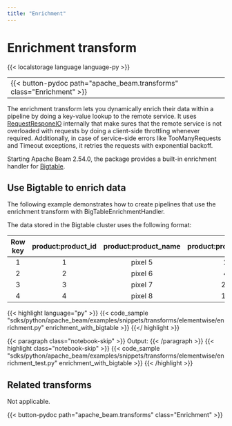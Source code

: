 ```yaml
---
title: "Enrichment"
---
```

<!--
Licensed under the Apache License, Version 2.0 (the "License");
you may not use this file except in compliance with the License.
You may obtain a copy of the License at

http://www.apache.org/licenses/LICENSE-2.0

Unless required by applicable law or agreed to in writing, software
distributed under the License is distributed on an "AS IS" BASIS,
WITHOUT WARRANTIES OR CONDITIONS OF ANY KIND, either express or implied.
See the License for the specific language governing permissions and
limitations under the License.
-->

# Enrichment transform

{{< localstorage language language-py >}}

<table>
  <tr>
    <td>
      <a>
      {{< button-pydoc path="apache_beam.transforms" class="Enrichment" >}}
      </a>
   </td>
  </tr>
</table>

The enrichment transform lets you dynamically enrich their data within a pipeline by doing a key-value lookup to the remote service. It uses [RequestResponeIO](https://beam.apache.org/releases/pydoc/current/apache_beam.io.requestresponseio.html#apache_beam.io.requestresponseio.RequestResponseIO) internally that make sures that the remote service is not overloaded with requests by doing a client-side throttling whenever required. Additionally, in case of service-side errors like TooManyRequests and Timeout exceptions, it retries the requests with exponential backoff.

Starting Apache Beam 2.54.0, the package provides a built-in enrichment handler for [Bigtable](https://cloud.google.com/bigtable?hl=en).

## Use Bigtable to enrich data

The following example demonstrates how to create pipelines that use the enrichment transform with BigTableEnrichmentHandler.

The data stored in the Bigtable cluster uses the following format:

|  Row key  |  product:product_id  |  product:product_name  |  product:product_stock  |
|:---------:|:--------------------:|:----------------------:|:-----------------------:|
|     1     |          1           |        pixel 5         |            2            |
|     2     |          2           |        pixel 6         |            4            |
|     3     |          3           |        pixel 7         |           20            |
|     4     |          4           |        pixel 8         |           10            |


{{< highlight language="py" >}}
{{< code_sample "sdks/python/apache_beam/examples/snippets/transforms/elementwise/enrichment.py" enrichment_with_bigtable >}}
{{</ highlight >}}

{{< paragraph class="notebook-skip" >}}
Output:
{{< /paragraph >}}
{{< highlight class="notebook-skip" >}}
{{< code_sample "sdks/python/apache_beam/examples/snippets/transforms/elementwise/enrichment_test.py" enrichment_with_bigtable >}}
{{< /highlight >}}

## Related transforms

Not applicable.

{{< button-pydoc path="apache_beam.transforms" class="Enrichment" >}}
